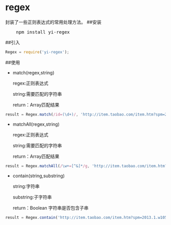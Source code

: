 regex
=====

封装了一些正则表达式的常用处理方法。
##安装
<pre>
    npm install yi-regex
</pre>
##引入
```javascript
Regex = require('yi-regex');
```
##使用
* match(regex,string)

    regex:正则表达式

    string:需要匹配的字符串

    return：Array匹配结果

```javascript
result = Regex.match(/id=(\d+)/, 'http://item.taobao.com/item.htm?spm=2013.1.w1057672648.1.zlrrXo&id=21482588062');
```
* matchAll(regex,string)

    regex:正则表达式

    string:需要匹配的字符串

    return：Array匹配结果

```javascript
result = Regex.matchAll(/\w+=[^&]*/g, 'http://item.taobao.com/item.htm?spm=2013.1.w1057672648.1.zlrrXo&id=21482588062');
```
* contain(string,substring)

    string:字符串

    substring:子字符串

    return：Boolean 字符串是否包含子串

```javascript
result = Regex.contain('http://item.taobao.com/item.htm?spm=2013.1.w1057672648.1.zlrrXo&id=21482588062', 'item.taobao.com/item.htm');
```
